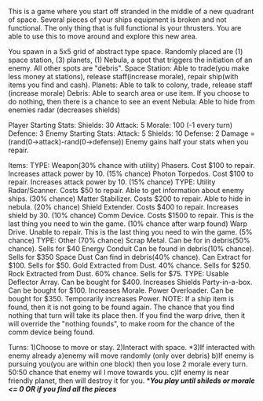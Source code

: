 This is a game where you start off stranded in the middle of a new quadrant of space. Several pieces of your ships equipment is broken and not functional. The only thing that is full functional is your thrusters. You are able to use this to move around and explore this new area. 

You spawn in a 5x5 grid of abstract type space. Randomly placed are (1) space station, (3) planets, (1) Nebula, a spot that triggers the initiation of an enemy. All other spots are "debris". 
    Space Station: Able to trade(you make less money at stations), release staff(increase morale), repair ship(with items you find and cash).
    Planets: Able to talk to colony, trade, release staff (increase morale)
    Debris: Able to search area or use item. If you choose to do nothing, then there is a chance to see an event
    Nebula: Able to hide from enemies radar (decreases shields)

Player Starting Stats:
    Shields: 30
    Attack: 5
    Morale: 100 (-1 every turn)
    Defence: 3 
Enemy Starting Stats:
    Attack: 5
    Shields: 10
    Defense: 2
Damage = (rand(0->attack)-rand(0->defense))
Enemy gains half your stats when you repair.

Items:
    TYPE: Weapon(30% chance with utility)
        Phasers.                   Cost $100 to repair.         Increases attack power by 10. (15% chance)
        Photon Torpedos.    Cost $100 to repair.         Increases attack power by 10. (15% chance)
    TYPE: Utility
        Radar/Scanner.        Costs $50 to repair.         Able to get information about enemy ships. (30% chance)
        Matter Stabilizer.      Costs $200 to repair.       Able to hide in nebula. (20% chance)
        Shield Extender.       Costs $400 to repair.       Increases shield by 30. (10% chance)
        Comm Device.         Costs $1500 to repair.     This is the last thing you need to win the game. (10% chance after warp found)
        Warp Drive.              Unable to repair.              This is the last thing you need to win the game. (5% chance)
    TYPE: Other (70% chance)
        Scrap Metal.            Can be for in debris(50% chance).                                   Sells for $40
        Energy Conduit        Can be found in debris(10% chance).                              Sells for $350
        Space Dust              Can find in debris(40% chance). Can Extract for $100.   Sells for $50. 
            Gold                     Extracted from Dust. 40% chance.                                  Sells for $250. 
            Rock                    Extracted from Dust. 60% chance.                                   Sells for $75. 
    TYPE: Usable
        Deflector Array.        Can be bought for $400. Increases Shields
        Party-in-a-box.        Can be bought for $100. Increases Morale.
        Power Overloader.   Can be bought for $350. Temporarily increases Power. 
NOTE: If a ship item is found, then it is not going to be found again. The chance that you find nothing that turn will take its place then. If you find the warp drive, then it will override the "nothing founds", to make room for the chance of the comm device being found.

Turns:
    1)Choose to move or stay.
    2)Interact with space.
    *3)If interacted with enemy already
            a)enemy will move randomly (only over debris)
            b)If enemy is pursuing you(you are within one block) then you lose 2 morale every turn. 50:50 chance that enemy wil		     l move towards you.
            c)If enemy is near friendly planet, then will destroy it for you. 
    ****You play until shileds or morale <= 0 OR  if you find all the pieces***
        

